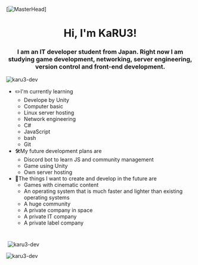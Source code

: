[![MasterHead](https://cdn.discordapp.com/attachments/1068640192409374761/1073730426193068032/KaRU3_anime_girl_nine_tails_shrine_maiden_cool_white_hair_r_4a50c923-c0c3-4fd5-b069-2d1957782e2d.png)]

<h1 align="center">Hi, I'm KaRU3!</h1>
<h3 align="center">I am an IT developer student from Japan. Right now I am studying game development, networking, server engineering, version control and front-end development.</h3>

<p align="left"> <img src="https://komarev.com/ghpvc/?username=karu3-dev&label=Profile%20views&color=0e75b6&style=flat" alt="karu3-dev" /> </p>

- ✏️I'm currently learning
    - Develope by Unity
    - Computer basic
    - Linux server hosting
    - Network engineering
    - C#
    - JavaScript
    - bash
    - Git
- 🛠️My future development plans are
    - Discord bot to learn JS and community management
    - Game using Unity
    - Own server hosting
- 🤔The things I want to create and develop in the future are
    - Games with cinematic content
    - An operating system that is much faster and lighter than existing operating systems
    - A huge community
    - A private company in space
    - A private IT company
    - A private label company

#

<p>&nbsp;<img align="center" src="https://github-readme-stats.vercel.app/api?username=karu3-dev&show_icons=true&locale=en" alt="karu3-dev" /></p>
<p><img align="center" src="https://github-readme-streak-stats.herokuapp.com/?user=karu3-dev&" alt="karu3-dev" /></p>
